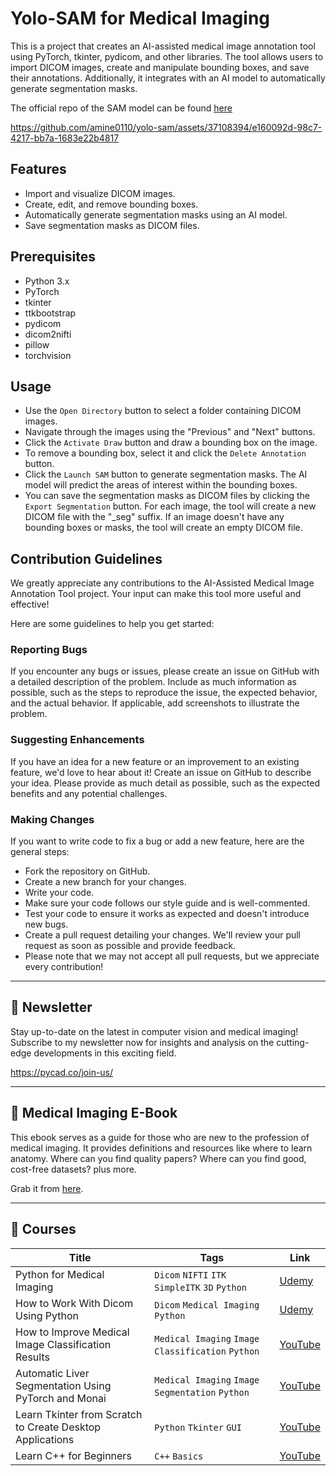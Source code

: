 # Yolo-SAM for Medical Imaging

This is a project that creates an AI-assisted medical image annotation tool using PyTorch, tkinter, pydicom, and other libraries. The tool allows users to import DICOM images, create and manipulate bounding boxes, and save their annotations. Additionally, it integrates with an AI model to automatically generate segmentation masks.

The official repo of the SAM model can be found [here](https://github.com/facebookresearch/segment-anything)

https://github.com/amine0110/yolo-sam/assets/37108394/e160092d-98c7-4217-bb7a-1683e22b4817

## Features
- Import and visualize DICOM images.
- Create, edit, and remove bounding boxes.
- Automatically generate segmentation masks using an AI model.
- Save segmentation masks as DICOM files.

## Prerequisites
- Python 3.x
- PyTorch
- tkinter
- ttkbootstrap
- pydicom
- dicom2nifti
- pillow
- torchvision

## Usage
- Use the `Open Directory` button to select a folder containing DICOM images.
- Navigate through the images using the "Previous" and "Next" buttons.
- Click the `Activate Draw` button and draw a bounding box on the image.
- To remove a bounding box, select it and click the `Delete Annotation` button.
- Click the `Launch SAM` button to generate segmentation masks. The AI model will predict the areas of interest within the bounding boxes.
- You can save the segmentation masks as DICOM files by clicking the `Export Segmentation` button. For each image, the tool will create a new DICOM file with the "_seg" suffix. If an image doesn't have any bounding boxes or masks, the tool will create an empty DICOM file.

## Contribution Guidelines
We greatly appreciate any contributions to the AI-Assisted Medical Image Annotation Tool project. Your input can make this tool more useful and effective!

Here are some guidelines to help you get started:

### Reporting Bugs
If you encounter any bugs or issues, please create an issue on GitHub with a detailed description of the problem. Include as much information as possible, such as the steps to reproduce the issue, the expected behavior, and the actual behavior. If applicable, add screenshots to illustrate the problem.

### Suggesting Enhancements
If you have an idea for a new feature or an improvement to an existing feature, we'd love to hear about it! Create an issue on GitHub to describe your idea. Please provide as much detail as possible, such as the expected benefits and any potential challenges.

### Making Changes
If you want to write code to fix a bug or add a new feature, here are the general steps:

- Fork the repository on GitHub.
- Create a new branch for your changes.
- Write your code.
- Make sure your code follows our style guide and is well-commented.
- Test your code to ensure it works as expected and doesn't introduce new bugs.
- Create a pull request detailing your changes. We'll review your pull request as soon as possible and provide feedback.
- Please note that we may not accept all pull requests, but we appreciate every contribution!

---
## 📩 Newsletter
Stay up-to-date on the latest in computer vision and medical imaging! Subscribe to my newsletter now for insights and analysis on the cutting-edge developments in this exciting field.

https://pycad.co/join-us/

---

## 📖 Medical Imaging E-Book
This ebook serves as a guide for those who are new to the profession of medical imaging. It provides definitions and resources like where to learn anatomy. Where can you find quality papers? Where can you find good, cost-free datasets? plus more.

Grab it from [here](https://pycad.co/medical-imaging-ebook/).

---
## 🏫 Courses

| Title | Tags | Link |
| --- | --- | --- |
| Python for Medical Imaging | `Dicom` `NIFTI` `ITK` `SimpleITK` `3D` `Python` | [Udemy](https://www.udemy.com/course/python-programming-for-medical-imaging/?referralCode=4EB87F3DE56679A11DA8) |
| How to Work With Dicom Using Python | `Dicom` `Medical Imaging` `Python` | [Udemy](https://www.udemy.com/course/how-to-work-with-dicom-using-python/?referralCode=ECBFF2BA3DED3608BE91) |
| How to Improve Medical Image Classification Results | `Medical Imaging` `Image Classification` `Python` | [YouTube](https://youtu.be/IXJMNGiBWy4) | 
| Automatic Liver Segmentation Using PyTorch and Monai | `Medical Imaging` `Image Segmentation` `Python` | [YouTube](https://youtu.be/AU4KlXKKnac) |
| Learn Tkinter from Scratch to Create Desktop Applications | `Python` `Tkinter` `GUI` | [YouTube](https://youtu.be/Fv82RX4cWW4) |
| Learn C++ for Beginners | `C++` `Basics` | [YouTube](https://youtu.be/94T4RQiD4Lo) |
